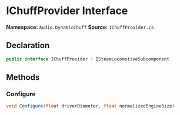 # IChuffProvider Interface

**Namespace:** `Audio.DynamicChuff`
**Source:** `IChuffProvider.cs`

## Declaration

```csharp
public interface IChuffProvider : ISteamLocomotiveSubcomponent
```

## Methods

### Configure

```csharp
void Configure(float driverDiameter, float normalizedEngineSize)
```

